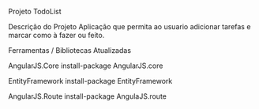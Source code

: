 Projeto TodoList

Descrição do Projeto
Aplicação que permita ao usuario adicionar tarefas e marcar como à fazer ou feito.

Ferramentas / Bibliotecas Atualizadas

AngularJS.Core
install-package AngularJS.core

EntityFramework
install-package EntityFramework

AngularJS.Route
install-package AngulaJS.route
